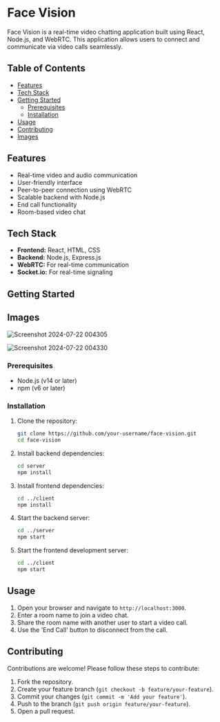

# Face Vision

Face Vision is a real-time video chatting application built using React, Node.js, and WebRTC. This application allows users to connect and communicate via video calls seamlessly.

## Table of Contents
- [Features](#features)
- [Tech Stack](#tech-stack)
- [Getting Started](#getting-started)
  - [Prerequisites](#prerequisites)
  - [Installation](#installation)
- [Usage](#usage)
- [Contributing](#contributing)
- [Images](#images)


## Features
- Real-time video and audio communication
- User-friendly interface
- Peer-to-peer connection using WebRTC
- Scalable backend with Node.js
- End call functionality
- Room-based video chat

## Tech Stack
- **Frontend:** React, HTML, CSS
- **Backend:** Node.js, Express.js
- **WebRTC:** For real-time communication
- **Socket.io:** For real-time signaling

## Getting Started
## Images 
![Screenshot 2024-07-22 004305](https://github.com/user-attachments/assets/aa0215ab-8f8e-4188-99a7-cd6bf398429c)

![Screenshot 2024-07-22 004330](https://github.com/user-attachments/assets/afc764d3-9c12-4f31-8821-db3b9459a8cb)





### Prerequisites
- Node.js (v14 or later)
- npm (v6 or later)

### Installation
1. Clone the repository:
    ```sh
    git clone https://github.com/your-username/face-vision.git
    cd face-vision
    ```

2. Install backend dependencies:
    ```sh
    cd server
    npm install
    ```

3. Install frontend dependencies:
    ```sh
    cd ../client
    npm install
    ```

4. Start the backend server:
    ```sh
    cd ../server
    npm start
    ```

5. Start the frontend development server:
    ```sh
    cd ../client
    npm start
    ```

## Usage
1. Open your browser and navigate to `http://localhost:3000`.
2. Enter a room name to join a video chat.
3. Share the room name with another user to start a video call.
4. Use the 'End Call' button to disconnect from the call.

## Contributing
Contributions are welcome! Please follow these steps to contribute:
1. Fork the repository.
2. Create your feature branch (`git checkout -b feature/your-feature`).
3. Commit your changes (`git commit -m 'Add your feature'`).
4. Push to the branch (`git push origin feature/your-feature`).
5. Open a pull request.
